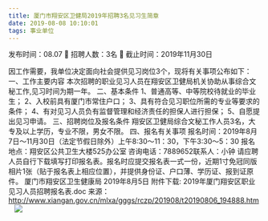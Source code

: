 ```yaml
---
title: 厦门市翔安区卫健局2019年招聘3名见习生简章
date: 2019-08-08 10:10:01
tags: 事业单位
---
```

发布时间：08.07   🌟   招聘人数：3名   🌈   截止时间：2019年11月30日
<!-- more -->
因工作需要，我单位决定面向社会提供见习岗位3个，现将有关事项公布如下：
一、工作主要内容
本次招聘的职业见习人员在翔安区卫健局机关协助从事综合文秘工作,见习时间为期一年。
二、基本条件
1、普通高等、中等院校待就业的毕业生；
2、入校前具有厦门市常住户口；
3、具有符合见习职位所需的专业等要求的条件；
4、有对见习人员负有监督管理和经济责任的担保人进行担保；
5、自愿提出见习申请。
三、招聘岗位及报名条件
翔安区卫健局综合文秘工作人员3名，大专及以上学历，专业不限，男女不限。
四、报名有关事项
报名时间：2019年8月7日～11月30日（法定节假日除外）上午8:30～11：30，下午3:30～5：30
报名地点：翔安区公共卫生大楼525办公室
咨询电话：7889652联系人：小钟
请应聘人员自行下载填写打印报名表。报名时应提交报名表一式一份，近期1寸免冠同版相片1张（贴于报名表上相应位置），并提供身份证、户口薄、学历证、报到证原件。
厦门市翔安区卫生健康局
2019年8月5日
附件下载:
2019年厦门翔安区职业见习人员招聘报名表.doc
来源：
http://www.xiangan.gov.cn/mlxa/gggs/rczp/201908/t20190806_194888.htm
 
 ![](https://cdn.weiweiblog.cn/20181015134814.png)
